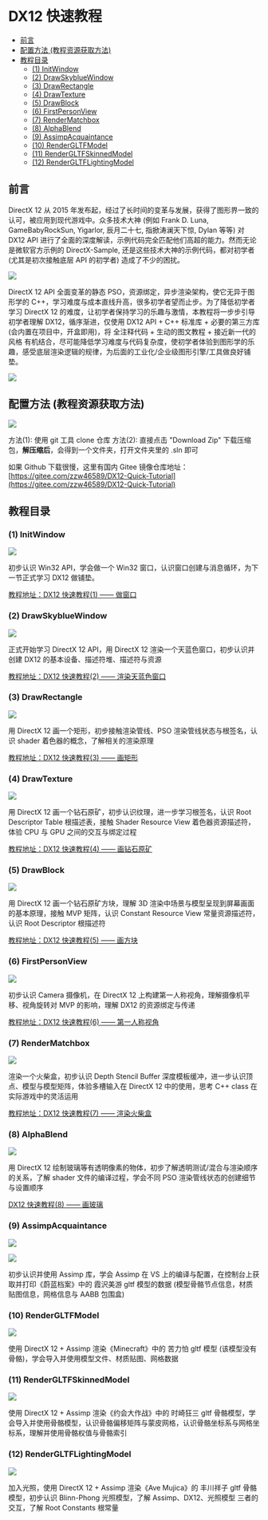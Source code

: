 # DX12 快速教程

- [前言](#前言)
- [配置方法 (教程资源获取方法)](#配置方法-教程资源获取方法)
- [教程目录](#教程目录)
  - [(1) InitWindow](#1-InitWindow)
  - [(2) DrawSkyblueWindow](#2-DrawSkyblueWindow)
  - [(3) DrawRectangle](#3-DrawRectangle)
  - [(4) DrawTexture](#4-DrawTexture)
  - [(5) DrawBlock](#5-DrawBlock)
  - [(6) FirstPersonView](#6-FirstPersonView)
  - [(7) RenderMatchbox](#7-RenderMatchbox)
  - [(8) AlphaBlend](#8-AlphaBlend)
  - [(9) AssimpAcquaintance](#9-AssimpAcquaintance)
  - [(10) RenderGLTFModel](#10-RenderGLTFModel)
  - [(11) RenderGLTFSkinnedModel](#11-RenderGLTFSkinnedModel)
  - [(12) RenderGLTFLightingModel](#12-RenderGLTFLightingModel)

## 前言

DirectX 12 从 2015 年发布起，经过了长时间的变革与发展，获得了图形界一致的认可，被应用到现代游戏中。众多技术大神 (例如 Frank D. Luna, GameBabyRockSun, Yigarlor, 辰月二十七, 指掀涛澜天下惊, Dylan 等等) 对 DX12 API 进行了全面的深度解读，示例代码完全匹配他们高超的能力。然而无论是微软官方示例的 DirectX-Sample, 还是这些技术大神的示例代码，都对初学者 (尤其是初次接触底层 API 的初学者) 造成了不少的困扰。

![](https://raw.githubusercontent.com/DG-AF/DX12-Quick-Tutorial/master/GitPicDir/434924d4bc0ffcf4c9847705c1aeb90a.jpg)

DirectX 12 API 全面变革的静态 PSO，资源绑定，异步渲染架构，使它无异于图形学的 C++，学习难度与成本直线升高，很多初学者望而止步。为了降低初学者学习 DirectX 12 的难度，让初学者保持学习的乐趣与激情，本教程将一步步引导初学者理解 DX12，循序渐进，仅使用 DX12 API + C++ 标准库 + 必要的第三方库 (会内置在项目中，开盒即用)，将 全注释代码 + 生动的图文教程 + 接近新一代的风格 有机结合，尽可能降低学习难度与代码复杂度，使初学者体验到图形学的乐趣，感受底层渲染逻辑的规律，为后面的工业化/企业级图形引擎/工具做良好铺垫。

![](https://raw.githubusercontent.com/DG-AF/DX12-Quick-Tutorial/master/GitPicDir/c408b84e50aad90dedf0886654d5d334.jpg)

## 配置方法 (教程资源获取方法)

![](https://raw.githubusercontent.com/DG-AF/DX12-Quick-Tutorial/master/GitPicDir/hh.PNG)

方法(1): 使用 git 工具 clone 仓库
方法(2): 直接点击 "Download Zip" 下载压缩包，**解压缩后**，会得到一个文件夹，打开文件夹里的 .sln 即可

如果 Github 下载很慢，这里有国内 Gitee 镜像仓库地址：[https://gitee.com/zzw46589/DX12-Quick-Tutorial](https://gitee.com/zzw46589/DX12-Quick-Tutorial)

## 教程目录

### (1) InitWindow

![](https://raw.githubusercontent.com/DG-AF/DX12-Quick-Tutorial/master/GitPicDir/1.PNG)

初步认识 Win32 API，学会做一个 Win32 窗口，认识窗口创建与消息循环，为下一节正式学习 DX12 做铺垫。

[教程地址：DX12 快速教程(1) —— 做窗口](https://blog.csdn.net/DGAF2198588973/article/details/144488018)

### (2) DrawSkyblueWindow

![](https://raw.githubusercontent.com/DG-AF/DX12-Quick-Tutorial/master/GitPicDir/2.PNG)

正式开始学习 DirectX 12 API，用 DirectX 12 渲染一个天蓝色窗口，初步认识并创建 DX12 的基本设备、描述符堆、描述符与资源

[教程地址：DX12 快速教程(2) —— 渲染天蓝色窗口](https://blog.csdn.net/DGAF2198588973/article/details/144543014)

### (3) DrawRectangle

![](https://raw.githubusercontent.com/DG-AF/DX12-Quick-Tutorial/master/GitPicDir/3.PNG)

用 DirectX 12 画一个矩形，初步接触渲染管线、PSO 渲染管线状态与根签名，认识 shader 着色器的概念，了解相关的渲染原理

[教程地址：DX12 快速教程(3) —— 画矩形](https://blog.csdn.net/DGAF2198588973/article/details/144874380)

### (4) DrawTexture

![](https://raw.githubusercontent.com/DG-AF/DX12-Quick-Tutorial/master/GitPicDir/4.PNG)

用 DirectX 12 画一个钻石原矿，初步认识纹理，进一步学习根签名，认识 Root Descriptor Table 根描述表，接触 Shader Resource View 着色器资源描述符，体验 CPU 与 GPU 之间的交互与绑定过程

[教程地址：DX12 快速教程(4) —— 画钻石原矿](https://blog.csdn.net/DGAF2198588973/article/details/145232320)

### (5) DrawBlock

![](https://raw.githubusercontent.com/DG-AF/DX12-Quick-Tutorial/master/GitPicDir/5.PNG)

用 DirectX 12 画一个钻石原矿方块，理解 3D 渲染中场景与模型呈现到屏幕画面的基本原理，接触 MVP 矩阵，认识 Constant Resource View 常量资源描述符，认识 Root Descriptor 根描述符

[教程地址：DX12 快速教程(5) —— 画方块](https://blog.csdn.net/DGAF2198588973/article/details/145391595)

### (6) FirstPersonView

![](https://raw.githubusercontent.com/DG-AF/DX12-Quick-Tutorial/master/GitPicDir/6.gif)

初步认识 Camera 摄像机，在 DirectX 12 上构建第一人称视角，理解摄像机平移、视角旋转对 MVP 的影响，理解 DX12 的资源绑定与传递

[教程地址：DX12 快速教程(6) —— 第一人称视角](https://blog.csdn.net/DGAF2198588973/article/details/146530258)

### (7) RenderMatchbox

![](https://raw.githubusercontent.com/DG-AF/DX12-Quick-Tutorial/master/GitPicDir/7.gif)

渲染一个火柴盒，初步认识 Depth Stencil Buffer 深度模板缓冲，进一步认识顶点、模型与模型矩阵，体验多槽输入在 DirectX 12 中的使用，思考 C++ class 在实际游戏中的灵活运用

[教程地址：DX12 快速教程(7) —— 渲染火柴盒](https://blog.csdn.net/DGAF2198588973/article/details/147233643)

### (8) AlphaBlend

![](https://raw.githubusercontent.com/DG-AF/DX12-Quick-Tutorial/master/GitPicDir/8.gif)

用 DirectX 12 绘制玻璃等有透明像素的物体，初步了解透明测试/混合与渲染顺序的关系，了解 shader 文件的编译过程，学会不同 PSO 渲染管线状态的创建细节与设置顺序

[DX12 快速教程(8) —— 画玻璃](https://blog.csdn.net/DGAF2198588973/article/details/147780518)

### (9) AssimpAcquaintance

![](https://raw.githubusercontent.com/DG-AF/DX12-Quick-Tutorial/master/GitPicDir/9_1.PNG)

![](https://raw.githubusercontent.com/DG-AF/DX12-Quick-Tutorial/master/GitPicDir/9_2.PNG)

初步认识并使用 Assimp 库，学会 Assimp 在 VS 上的编译与配置，在控制台上获取并打印《蔚蓝档案》中的 霞沢美游 gltf 模型的数据 (模型骨骼节点信息，材质贴图信息，网格信息与 AABB 包围盒)

### (10) RenderGLTFModel

![](https://raw.githubusercontent.com/DG-AF/DX12-Quick-Tutorial/master/GitPicDir/10.gif)

使用 DirectX 12 + Assimp 渲染《Minecraft》中的 苦力怕 gltf 模型 (该模型没有骨骼)，学会导入并使用模型文件、材质贴图、网格数据

### (11) RenderGLTFSkinnedModel

![](https://raw.githubusercontent.com/DG-AF/DX12-Quick-Tutorial/master/GitPicDir/11.gif)

使用 DirectX 12 + Assimp 渲染《约会大作战》中的 时崎狂三 gltf 骨骼模型，学会导入并使用骨骼模型，认识骨骼偏移矩阵与蒙皮网格，认识骨骼坐标系与网格坐标系，理解并使用骨骼权值与骨骼索引

### (12) RenderGLTFLightingModel

![](https://raw.githubusercontent.com/DG-AF/DX12-Quick-Tutorial/master/GitPicDir/12.gif)

加入光照，使用 DirectX 12 + Assimp 渲染《Ave Mujica》的 丰川祥子 gltf 骨骼模型，初步认识 Blinn-Phong 光照模型，了解 Assimp、DX12、光照模型 三者的交互，了解 Root Constants 根常量





